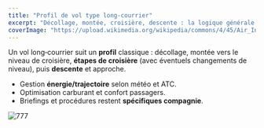 ```yaml
---
title: "Profil de vol type long‑courrier"
excerpt: "Décollage, montée, croisière, descente : la logique générale."
coverImage: "https://upload.wikimedia.org/wikipedia/commons/4/45/Air_India_777-300ER_VT-ALL.jpg"
---
```


Un vol long‑courrier suit un **profil** classique : décollage, montée vers le niveau de croisière, **étapes de croisière** (avec éventuels changements de niveau), puis **descente** et approche.

- Gestion **énergie/trajectoire** selon météo et ATC.  
- Optimisation carburant et confort passagers.  
- Briefings et procédures restent **spécifiques compagnie**.

![777](https://upload.wikimedia.org/wikipedia/commons/4/45/Air_India_777-300ER_VT-ALL.jpg)

